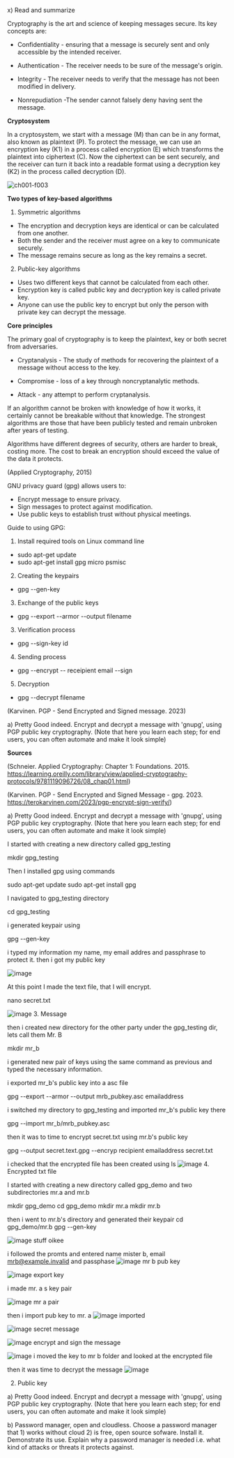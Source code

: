 x) Read and summarize 

Cryptography is the art and science of keeping messages secure. Its key concepts are:

* Confidentiality - ensuring that a message is securely sent and only accessible by the intended receiver. 

* Authentication - The receiver needs to be sure of the message's origin.

* Integrity - The receiver needs to verify that the message has not been modified in delivery.

* Nonrepudiation -The sender cannot falsely deny having sent the message.

**Cryptosystem**

In a cryptosystem, we start with a message (M) than can be in any format, also known as plaintext (P). To protect the message, we can use an encryption key (K1) in a process called encryption (E) which transforms the plaintext into ciphertext (C). Now the ciphertext can be sent securely, and the receiver can turn it back into a readable format using a decryption key (K2) in the process called decryption (D). 

![ch001-f003](https://github.com/user-attachments/assets/2af85a34-98e6-41a6-ba43-012bb7978430)

**Two types of key-based algorithms**
1. Symmetric algorithms

* The encryption and decryption keys are identical or can be calculated from one another.
* Both the sender and the receiver must agree on a key to communicate securely.
* The message remains secure as long as the key remains a secret.

2. Public-key algorithms

* Uses two different keys that cannot be calculated from each other. 
* Encryption key is called public key and decryption key is called private key.
* Anyone can use the public key to encrypt but only the person with private key can decrypt the message. 

**Core principles**

The primary goal of cryptography is to keep the plaintext, key or both secret from adversaries. 

* Cryptanalysis - The study of methods for recovering the plaintext of a message without access to the key.

* Compromise - loss of a key through noncryptanalytic methods. 

* Attack - any attempt to perform cryptanalysis. 

If an algorithm cannot be broken with knowledge of how it works, it certainly cannot be breakable without that knowledge. The strongest algorithms are those that have been publicly tested and remain unbroken after years of testing. 

Algorithms have different degrees of security, others are harder to break, costing more. The cost to break an encryption should exceed the value of the data it protects. 

(Applied Cryptography, 2015)

GNU privacy guard (gpg) allows users to:

* Encrypt message to ensure privacy.
* Sign messages to protect against modification.
* Use public keys to establish trust without physical meetings. 

 Guide to using GPG: 
 
1. Install required tools on Linux command line

* sudo apt-get update
* sudo apt-get install gpg micro psmisc

2. Creating the keypairs

* gpg --gen-key

3. Exchange of the public keys

* gpg --export --armor --output filename

3. Verification process

* gpg --sign-key id

4. Sending process

* gpg --encrypt -- receipient email --sign

5. Decryption

* gpg --decrypt filename

(Karvinen. PGP - Send Encrypted and Signed message. 2023)

a) Pretty Good indeed. Encrypt and decrypt a message with 'gnupg', using PGP public key cryptography. (Note that here you learn each step; for end users, you can often automate and make it look simple)



**Sources**

(Schneier. Applied Cryptography: Chapter 1: Foundations. 2015. https://learning.oreilly.com/library/view/applied-cryptography-protocols/9781119096726/08_chap01.html)

(Karvinen. PGP - Send Encrypted and Signed Message - gpg. 2023. https://terokarvinen.com/2023/pgp-encrypt-sign-verify/)


a) Pretty Good indeed. Encrypt and decrypt a message with 'gnupg', using PGP public key cryptography. (Note that here you learn each step; for end users, you can often automate and make it look simple)

I started with creating a new directory called gpg_testing

mkdir gpg_testing

Then I installed gpg using commands

sudo apt-get update
sudo apt-get install gpg

I navigated to gpg_testing directory

cd gpg_testing

i generated keypair using

gpg --gen-key

i typed my information my name, my email addres and passphrase to protect it. then i got my public key

![image](https://github.com/user-attachments/assets/4b5970d7-5503-4ad7-a100-823b88729b77)


At this point I made the text file, that I will encrypt.

nano secret.txt

![image](https://github.com/user-attachments/assets/02703ace-e180-4f5a-bc0a-8dddd9ff3b69)
3. Message

then i created new directory for the other party under the gpg_testing dir, lets call them Mr. B

mkdir mr_b

i generated new pair of keys using the same command as previous and typed the necessary information. 

i exported mr_b's public key into a asc file

gpg --export --armor --output mrb_pubkey.asc emailaddress

i switched my directory to gpg_testing and imported mr_b's public key there

gpg --import mr_b/mrb_pubkey.asc

then it was to time to encrypt secret.txt using mr.b's public key

gpg --output secret.text.gpg --encryp recipient emailaddress secret.txt

i checked that the encrypted file has been created using ls 
![image](https://github.com/user-attachments/assets/eaf6b9d1-16cc-4b07-b850-58a8163b5872)
4. Encrypted txt file


I started with creating a new directory called gpg_demo and two subdirectories mr.a and mr.b

mkdir gpg_demo
cd gpg_demo
mkdir mr.a
mkdir mr.b 

then i went to mr.b's directory and generated their keypair
cd gpg_demo/mr.b
gpg --gen-key

![image](https://github.com/user-attachments/assets/f923aa2e-ef7f-475e-8219-86164aece51f)
stuff oikee


i followed the promts and entered name mister b, email mrb@example.invalid and passphase
![image](https://github.com/user-attachments/assets/1f32c288-1c28-4cce-ba57-3decdd100b5a)
mr b pub key

![image](https://github.com/user-attachments/assets/69d5d9a5-181a-4bd6-bd0c-96bb33d1d2db)
export key


i made mr. a s key pair

![image](https://github.com/user-attachments/assets/cffee402-bd85-433c-b291-e3bfc61dcebe)
mr a pair

then i import pub key to mr. a
![image](https://github.com/user-attachments/assets/30d798aa-f90b-40e4-9195-ebd8ec0a8c4c)
imported

![image](https://github.com/user-attachments/assets/ccc88495-fc4d-4493-924b-028c42f43c11)
secret message

![image](https://github.com/user-attachments/assets/0345a72b-b714-4a17-8222-3d35bb9351be)
encrypt and sign the message


![image](https://github.com/user-attachments/assets/ef432bf5-c598-4d66-ab0c-3d4c6c0349fa)
i moved the key to mr b folder and looked at the encrypted file

then it was time to decrypt the message
![image](https://github.com/user-attachments/assets/fca4340e-03c2-4603-8efa-91db206b8468)




2. Public key


a) Pretty Good indeed. Encrypt and decrypt a message with 'gnupg', using PGP public key cryptography. (Note that here you learn each step; for end users, you can often automate and make it look simple)




b) Password manager, open and cloudless. Choose a password manager that 1) works without cloud 2) is free, open source sofware. Install it. Demonstrate its use. Explain why a password manager is needed i.e. what kind of attacks or threats it protects against.
